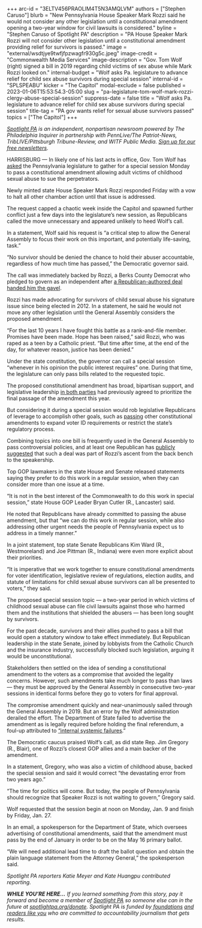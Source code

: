+++
arc-id = "3ELTV456PRAOLIM4T5N3AMQLVM"
authors = ["Stephen Caruso"]
blurb = "New Pennsylvania House Speaker Mark Rozzi said he would not consider any other legislation until a constitutional amendment opening a two-year window for civil lawsuits is considered."
byline = "Stephen Caruso of Spotlight PA"
description = "PA House Speaker Mark Rozzi will not consider other legislation until a constitutional amendment providing relief for survivors is passed."
image = "external/wsdtjye9twfjfpzwagfr930g5c.jpeg"
image-credit = "Commonwealth Media Services"
image-description = "Gov. Tom Wolf (right) signed a bill in 2019 regarding child victims of sex abuse while Mark Rozzi looked on."
internal-budget = "Wolf asks Pa. legislature to advance relief for child sex abuse survivors during special session"
internal-id = "SPLSPEABU"
kicker = "The Capitol"
modal-exclude = false
published = 2023-01-06T15:53:54.3-05:00
slug = "pa-legislature-tom-wolf-mark-rozzi-clergy-abuse-special-session"
suppress-date = false
title = "Wolf asks Pa. legislature to advance relief for child sex abuse survivors during special session"
title-tag = "PA gov wants relief for sexual abuse survivors passed"
topics = ["The Capitol"]
+++

<a href="https://www.spotlightpa.org/"><i>Spotlight PA</i></a><i> is an independent, nonpartisan newsroom powered by The Philadelphia Inquirer in partnership with PennLive/The Patriot-News, TribLIVE/Pittsburgh Tribune-Review, and WITF Public Media. </i><a href="https://www.spotlightpa.org/newsletters"><i>Sign up for our free newsletters</i></a><i>.</i>

HARRISBURG — In likely one of his last acts in office, Gov. Tom Wolf has <a href="https://web.archive.org/web/20230117122244/https://www.governor.pa.gov/wp-content/uploads/2023/01/20230106-TWW-Special-Session-Proclamation-and-Letter.pdf">asked</a> the Pennsylvania legislature to gather for a special session Monday to pass a constitutional amendment allowing adult victims of childhood sexual abuse to sue the perpetrators.

Newly minted state House Speaker Mark Rozzi responded Friday with a vow to halt all other chamber action until that issue is addressed.

The request capped a chaotic week inside the Capitol and spawned further conflict just a few days into the legislature’s new session, as Republicans called the move unnecessary and appeared unlikely to heed Wolf’s call.

<script src="https://www.spotlightpa.org/embed.js" async></script><div data-spl-embed-version="1" data-spl-src="https://www.spotlightpa.org/embeds/newsletter/"></div>


In a statement, Wolf said his request is “a critical step to allow the General Assembly to focus their work on this important, and potentially life-saving, task.”

“No survivor should be denied the chance to hold their abuser accountable, regardless of how much time has passed,” the Democratic governor said.

The call was immediately backed by Rozzi, a Berks County Democrat who pledged to govern as an independent after <a href="https://www.spotlightpa.org/news/2023/01/pa-house-speaker-mark-rozzi-behind-the-scenes/">a Republican-authored deal handed him the gavel</a>.

Rozzi has made advocating for survivors of child sexual abuse his signature issue since being elected in 2012. In a statement, he said he would not move any other legislation until the General Assembly considers the proposed amendment.

“For the last 10 years I have fought this battle as a rank-and-file member. Promises have been made. Hope has been raised,” said Rozzi, who was raped as a teen by a Catholic priest. “But time after time, at the end of the day, for whatever reason, justice has been denied.”

Under the state constitution, the governor can call a special session “whenever in his opinion the public interest requires” one. During that time, the legislature can only pass bills related to the requested topic.

The proposed constitutional amendment has broad, bipartisan support, and legislative leadership <a href="https://www.cityandstatepa.com/politics/2022/09/wolf-lawmakers-reach-agreement-2-year-window-child-sex-abuse-lawsuits/376641/">in both parties</a> had previously agreed to prioritize the final passage of the amendment this year.

But considering it during a special session would rob legislative Republicans of leverage to accomplish other goals, such as <a href="https://www.spotlightpa.org/news/2022/12/republicans-pa-house-control-constitional-amendments-abortion/">passing</a> other constitutional amendments to expand voter ID requirements or restrict the state’s regulatory process.

Combining topics into one bill is frequently used in the General Assembly to pass controversial policies, and at least one Republican has <a href="https://soundcloud.com/newstalk1037fm/05-january-rep-kauffman?si=7d7a05dd06704a76bd51469cc6af4644&utm_source=clipboard&utm_medium=text&utm_campaign=social_sharing&fbclid=IwAR3b12IWhPfCGLRp072T4vswpcuXNMbrh_ns49h6dFNc027jcjYncD_4_hM">publicly suggested</a> that such a deal was part of Rozzi’s ascent from the back bench to the speakership.

Top GOP lawmakers in the state House and Senate released statements saying they prefer to do this work in a regular session, when they can consider more than one issue at a time.

“It is not in the best interest of the Commonwealth to do this work in special session,” state House GOP Leader Bryan Cutler (R., Lancaster) said.

He noted that Republicans have already committed to passing the abuse amendment, but that “we can do this work in regular session, while also addressing other urgent needs the people of Pennsylvania expect us to address in a timely manner.”

In a joint statement, top state Senate Republicans Kim Ward (R., Westmoreland) and Joe Pittman (R., Indiana) were even more explicit about their priorities.

“It is imperative that we work together to ensure constitutional amendments for voter identification, legislative review of regulations, election audits, and statute of limitations for child sexual abuse survivors can all be presented to voters,” they said.

The proposed special session topic — a two-year period in which victims of childhood sexual abuse can file civil lawsuits against those who harmed them and the institutions that shielded the abusers — has been long sought by survivors.

For the past decade, survivors and their allies pushed to pass a bill that would open a statutory window to take effect immediately. But Republican leadership in the state Senate, joined by lobbyists from the Catholic Church and the insurance industry, successfully blocked such legislation, arguing it would be unconstitutional.

Stakeholders then settled on the idea of sending a constitutional amendment to the voters as a compromise that avoided the legality concerns. However, such amendments take much longer to pass than laws — they must be approved by the General Assembly in consecutive two-year sessions in identical forms before they go to voters for final approval.

The compromise amendment quickly and near-unanimously sailed through the General Assembly in 2019. But an error by the Wolf administration derailed the effort. The Department of State failed to advertise the amendment as is legally required before holding the final referendum, a foul-up attributed to <a href="https://www.spotlightpa.org/news/2021/05/pa-child-sex-abuse-legal-window-wolf-admin-blunder-report-findings/">“internal systemic failures</a>.”

The Democratic caucus praised Wolf’s call, as did state Rep. Jim Gregory (R., Blair), one of Rozzi’s closest GOP allies and a main backer of the amendment.

In a statement, Gregory, who was also a victim of childhood abuse, backed the special session and said it would correct “the devastating error from two years ago.”

<script src="https://www.spotlightpa.org/embed.js" async></script><div data-spl-embed-version="1" data-spl-src="https://www.spotlightpa.org/embeds/donate/"></div>


“The time for politics will come. But today, the people of Pennsylvania should recognize that Speaker Rozzi is not waiting to govern,” Gregory said.

Wolf requested that the session begin at noon on Monday, Jan. 9 and finish by Friday, Jan. 27.

In an email, a spokesperson for the Department of State, which oversees advertising of constitutional amendments, said that the amendment must pass by the end of January in order to be on the May 16 primary ballot.

“We will need additional lead time to draft the ballot question and obtain the plain language statement from the Attorney General,” the spokesperson said.

<i>Spotlight PA reporters Katie Meyer and Kate Huangpu contributed reporting.</i>

<i><b>WHILE YOU’RE HERE...</b></i><i> If you learned something from this story, pay it forward and become a member of </i><a href="https://www.spotlightpa.org/"><i>Spotlight PA</i></a><i> so someone else can in the future at </i><a href="http://spotlightpa.org/donate"><i>spotlightpa.org/donate</i></a><i>. Spotlight PA is funded by</i><a href="https://www.spotlightpa.org/support"><i> foundations</i></a><i> </i><a href="https://www.spotlightpa.org/support"><i>and readers like you</i></a><i> who are committed to accountability journalism that gets results.</i>
